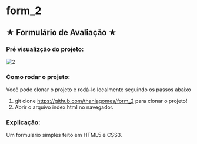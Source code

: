 # form_2


## ★ **Formulário de Avaliação** ★

### Pré visualizção do projeto:

![2](https://user-images.githubusercontent.com/79340835/201101502-ca1da7fc-86cf-426a-8a8a-23229020affe.png)

### Como rodar o projeto:
Você pode clonar o projeto e rodá-lo localmente seguindo os passos abaixo

1. git clone https://github.com/thaniagomes/form_2 para clonar o projeto!
2. Abrir o arquivo index.html no navegador.

### Explicação:

Um formulario simples feito em HTML5 e CSS3.
